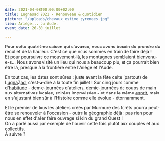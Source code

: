 ```yaml
---
date: 2021-04-08T00:00:00+02:00
title: Lugnasad 2021 - Renouveau & quotidien
picture: "/uploads/chevaux_estive_pyrenees.jpg"
lieu: Ariège... ou Aude.
event_date: 26-30 juillet

---
```

Pour cette quatrième saison qui s'avance, nous avons besoin de prendre du recul et de la hauteur. C'est ce que nous sommes en train de faire déjà !  
Et pour poursuivre ce mouvement-là, les montagnes semblaient bienvenu-e-s... Nous avons visité un lieu qui nous a beaucoup plu, et ça pourrait bien être là, presque à la frontière entre l'Ariège et l'Aude.  
  
En tout cas, les dates sont sûres : juste avant la fête celte (partout) de L[ugna](https://fr.wikipedia.org/wiki/Lugnasad)Z[ad](https://zad.nadir.org/), c'est-à-dire à la toute fin juillet ! Sur cinq jours comme d'[habitude](https://www.murmuredesforets.fr/actualite/quotidien-renouveau-2020-07/) - demie-journées d'ateliers, demie-journées de coups de main aux alternatives locales, soirées improvisées - et dans le même [esprit](https://www.murmuredesforets.fr/article/quotidien-renouveau/), mais en s'ajustant bien sûr à l'Histoire comme elle évolue - étonnamment.

Et le premier de tous les ateliers créés par Murmure des forêts pourra peut-être se renouveler à l'occasion - outre la géographie déjà : pas rien pour nous en effet d'aller faire ouvrage si loin du grand Ouest !   
On a parlé aussi par exemple de l'ouvrir cette fois plutôt aux couples et aux collectifs.   
À suivre ?